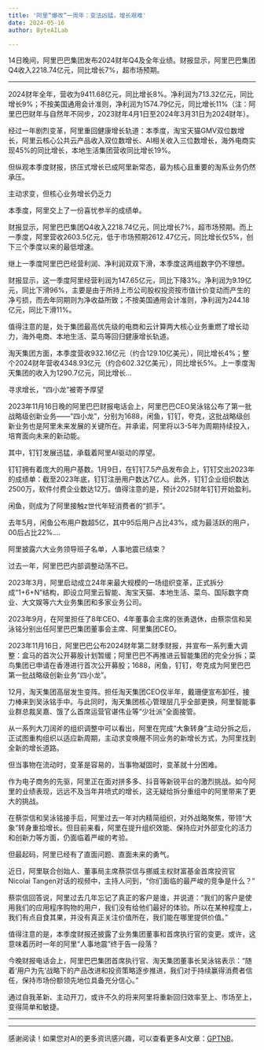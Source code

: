 ```yaml
---
title: '阿里“爆改”一周年：变法凶猛，增长艰难'
date: 2024-05-16
author: ByteAILab

---
```


14日晚间，阿里巴巴集团发布2024财年Q4及全年业绩。财报显示，阿里巴巴集团Q4收入2218.74亿元，同比增长7%，超市场预期。

---


2024财年全年，营收为9411.68亿元，同比增长8%。净利润为713.32亿元，同比增长9%；不按美国通用会计准则，净利润为1574.79亿元，同比增长11%（注：阿里巴巴财年与自然年不同步，2023财年4月1日至2024年3月31日为2024财年）。

经过一年剧烈变革，阿里重回健康增长轨道：本季度，淘宝天猫GMV双位数增长，阿里云核心公共云产品收入双位数增长、AI相关收入三位数增长，海外电商实现45%的同比增长，本地生活集团营收同比增长19%。

但纵观本季度财报，挤压式增长已成阿里新常态，最为核心且重要的淘系业务仍然承压。

主动求变，但核心业务增长仍乏力

本季度，阿里交上了一份喜忧参半的成绩单。

财报显示，阿里巴巴集团Q4收入2218.74亿元，同比增长7%，超市场预期。而上一季度，阿里营收2603.5亿元，低于市场预期2612.47亿元，同比增长仅5%，创下三个季度以来的最低增速。

继上一季度阿里巴巴经营利润、净利润双双下滑，本季度这两组数字仍不理想。

财报显示，这一季度阿里经营利润为147.65亿元，同比下降3%。净利润为9.19亿元，同比下滑96%，主要是由于所持上市公司股权投资按市值计价变动而产生的净亏损，而去年同期则为净收益所致；不按美国通用会计准则，净利润为244.18亿元，同比下滑11%。

值得注意的是，处于集团最高优先级的电商和云计算两大核心业务重燃了增长动力，海外电商、本地生活、菜鸟等回归健康增长轨道。

淘天集团方面，本季度营收932.16亿元（约合129.10亿美元），同比增长4%；整个2024财年营收4348.93亿元（约合602.32亿美元），同比增长5%。上一季度淘天集团的收入为1290.7亿元，同比增长...

寻求增长，“四小龙”被寄予厚望

2023年11月16日晚的阿里巴巴财报电话会上，阿里巴巴CEO吴泳铭公布了第一批战略级创新业务——“四小龙”，分别为1688，闲鱼，钉钉，夸克，这批战略级创新业务也是阿里未来发展的关键所在。并承诺，阿里将以3-5年为周期持续投入，培育面向未来的新动能。

其中，钉钉发展迅猛，承载着阿里AI驱动的厚望。

钉钉拥有着庞大的用户基数。1月9日，在钉钉7.5产品发布会上，钉钉交出2023年的成绩单：截至2023年底，钉钉注册用户数达7亿人。此外，钉钉企业组织数达2500万，软件付费企业数达12万。值得注意的是，预计2025财年钉钉开始盈利。

闲鱼，则成为了阿里接触z世代年轻消费者的“抓手”。

去年5月，闲鱼公布用户数超5亿，其中95后用户占比43%，成为最活跃的用户，00后占比22%....

阿里披露六大业务领导班子名单，人事地震已结束？

过去一年，阿里巴巴内部调整动荡不已。

2023年3月，阿里启动成立24年来最大规模的一场组织变革，正式拆分成“1+6+N”结构，即设立阿里云智能、淘宝天猫、本地生活、菜鸟、国际数字商业、大文娱等六大业务集团和多家业务公司。

2023年9月，在阿里担任了8年CEO、4年董事会主席的张勇退休，由蔡崇信和吴泳铭分别出任阿里巴巴集团董事会主席、阿里集团CEO。

2023年11月16日，阿里巴巴公布2024财年第二财季财报，并宣布一系列重大调整：盒马的首次公开募股计划暂缓；阿里巴巴不再推进云智能集团的完全分拆；菜鸟集团已申请在香港进行首次公开募股；1688，闲鱼，钉钉，夸克成为阿里巴巴第一批战略级创新业务“四小龙”。

12月，淘天集团高层发生变阵。担任淘天集团CEO仅半年，戴珊便宣布卸任，接力棒来到吴泳铭手中。与此同时，淘天集团核心管理层几乎全部更换，阿里智能事业群总裁吴嘉、饿了么首席运营官谌伟业等“少壮派”全面接管。

从一系列大刀阔斧的组织调整中可以看出，阿里在完成“大象转身”主动分拆之后，正试图重构组织以适应新周期，主动求变唤醒不同业务的新增长方式，为阿里找到全新的增长道路。

但当事物在流动时，变革是容易的，当事物凝固时，变革就十分困难。

作为电子商务的先驱，阿里正在面对拼多多、抖音等新锐平台的激烈挑战。如今阿里的业绩表现，远远不及当年井喷式的增长，这无疑给拆分重组中的阿里带来了更大的挑战。

在蔡崇信和吴泳铭接手后，阿里过去一年对内精简组织，对外战略聚焦，带领“大象”转身重拾增长。但目前来看，阿里在提升组织效能、保持应对外部变化的活力和创新力等方面，仍面临着严峻的考验。

但最起码，阿里已经有了直面问题、直面未来的勇气。

近日，阿里联合创始人、董事局主席蔡崇信与挪威主权财富基金首席投资官Nicolai Tangen对话的视频中，主持人问到，“你们面临的最严峻的竞争是什么？”

蔡崇信回答说，阿里过去几年忘记了真正的客户是谁，并说道：“我们的客户是使用我们的应用程序购物的用户，我们没有给他们最好的体验。所以在某种程度上，我们有点自食其果，并没有真正关注价值所在，我们能在哪里提供价值。”

值得注意的是，本季度财报还披露了业务集团董事和首席执行官的变更。或许，这意味着历时一年的阿里“人事地震”终于告一段落？

今晚财报电话会上，阿里巴巴集团首席执行官、淘天集团董事长吴泳铭表示：“随着‘用户为先’战略下的产品改进和投资策略逐步推进，我们对于持续赢得消费者信任，保持市场份额领先地位具备充分信心。”

通过自我革新、主动开刀，或许不久的将来阿里将重新回归效率至上、市场至上，变得简单和敏捷。

---
---
感谢阅读！如果您对AI的更多资讯感兴趣，可以查看更多AI文章：[GPTNB](https://gptnb.com)。